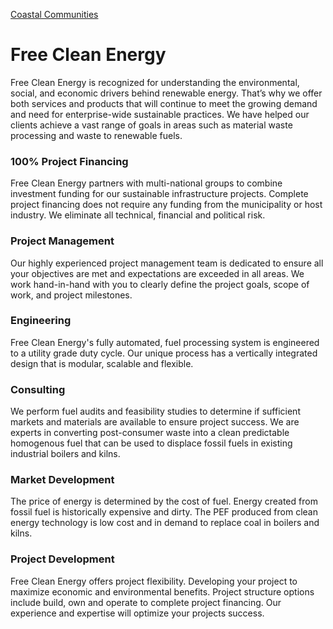 [Coastal Communities](../../../app/?partner=sea)
# Free Clean Energy

Free Clean Energy is recognized for understanding the environmental, social, and economic drivers behind renewable energy.  That’s why we offer both services and products that will continue to meet the growing demand and need for enterprise-wide sustainable practices.  We have helped our clients achieve a vast range of goals in areas such as material waste processing and waste to renewable fuels. 


### 100% Project Financing

Free Clean Energy partners with multi-national groups to combine investment funding for our sustainable infrastructure projects.  Complete project financing does not require any funding from the municipality or host industry. We eliminate all technical, financial and political risk.  

### Project Management

Our highly experienced project management team is dedicated to ensure all your objectives are met and expectations are exceeded in all areas. We work hand-in-hand with you to clearly define the project goals, scope of work, and project milestones.  

### Engineering

Free Clean Energy's fully automated, fuel processing system is engineered to a utility grade duty cycle.  Our unique process has a vertically integrated design that is modular, scalable and flexible.

### Consulting

We perform fuel audits and feasibility studies to determine if sufficient markets and materials are available to ensure project success. We are experts in converting post-consumer waste into a clean predictable homogenous fuel that can be used to displace fossil fuels in existing industrial boilers and kilns.

### Market Development

The price of energy is determined by the cost of fuel. Energy created from fossil fuel is historically expensive and dirty. The PEF produced from clean energy technology is low cost and in demand to replace coal in boilers and kilns.  

### Project Development

Free Clean Energy offers project flexibility.  Developing your project to maximize economic and environmental benefits.  Project structure options include build, own and operate to complete project financing.  Our experience and expertise will optimize your projects success.

